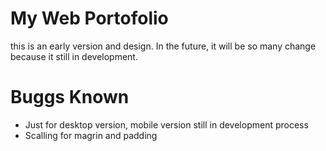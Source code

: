 # My Web Portofolio
this is an early version and design. In the future, it will be so many change because it still in development.

# Buggs Known
- Just for desktop version, mobile version still in development process
- Scalling for magrin and padding